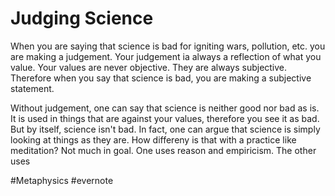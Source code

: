 # Judging Science

When you are saying that science is bad for igniting wars, pollution, etc. you are making a judgement. Your judgement ia always a reflection of what you value. Your values are never objective. They are always subjective. Therefore when you say that science is bad, you are making a subjective statement.

Without judgement, one can say that science is neither good nor bad as is. It is used in things that are against your values, therefore you see it as bad. But by itself, science isn't bad. In fact, one can argue that science is simply looking at things as they are. How differeny is that with a practice like meditation? Not much in goal. One uses reason and empiricism. The other uses

\#Metaphysics #evernote

